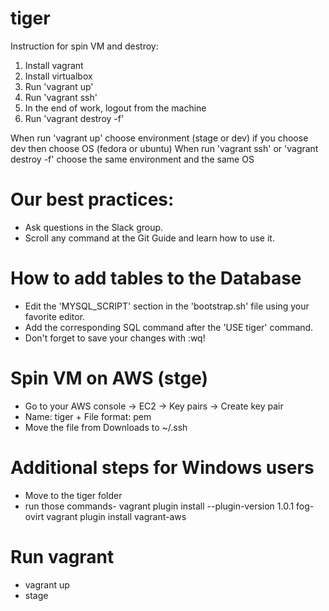 # tiger

Instruction for spin VM and destroy:

1. Install vagrant
2. Install virtualbox
3. Run 'vagrant up'
4. Run 'vagrant ssh'
5. In the end of work, logout from the machine
6. Run 'vagrant destroy -f'

When run 'vagrant up' choose environment (stage or dev)
if you choose dev then choose OS (fedora or ubuntu)
When run 'vagrant ssh' or 'vagrant destroy -f' choose the same environment and the same OS

# Our best practices:

- Ask questions in the Slack group.
- Scroll any command at the Git Guide and learn how to use it.

# How to add tables to the Database

- Edit the 'MYSQL_SCRIPT' section in the 'bootstrap.sh' file using your favorite editor.
- Add the corresponding SQL command after the 'USE tiger' command.
- Don't forget to save your changes with :wq!

# Spin VM on AWS (stge)

- Go to your AWS console -> EC2 -> Key pairs -> Create key pair
- Name: tiger + File format: pem
- Move the file from Downloads to ~/.ssh

# Additional steps for Windows users

- Move to the tiger folder
- run those commands-
  vagrant plugin install --plugin-version 1.0.1 fog-ovirt
  vagrant plugin install vagrant-aws

# Run vagrant

- vagrant up
- stage
